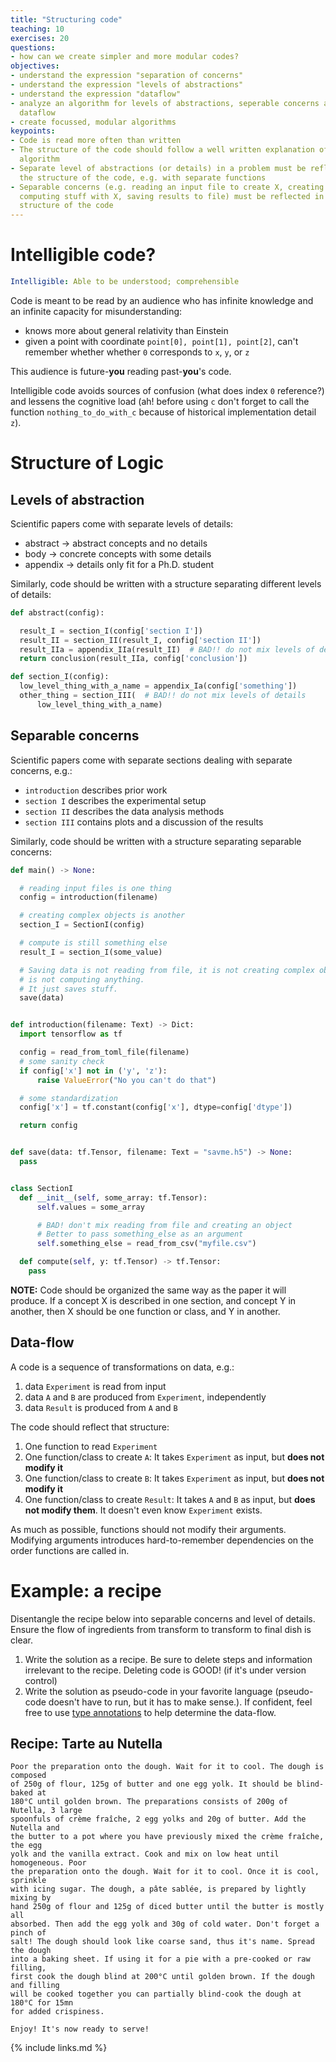 ```yaml
---
title: "Structuring code"
teaching: 10
exercises: 20
questions:
- how can we create simpler and more modular codes?
objectives:
- understand the expression "separation of concerns"
- understand the expression "levels of abstractions"
- understand the expression "dataflow"
- analyze an algorithm for levels of abstractions, seperable concerns and
  dataflow
- create focussed, modular algorithms
keypoints:
- Code is read more often than written
- The structure of the code should follow a well written explanation of it's
  algorithm
- Separate level of abstractions (or details) in a problem must be reflected in
  the structure of the code, e.g. with separate functions
- Separable concerns (e.g. reading an input file to create X, creating X,
  computing stuff with X, saving results to file) must be reflected in the
  structure of the code
---
```


# Intelligible code?

```yaml
Intelligible: Able to be understood; comprehensible
```

Code is meant to be read by an audience who has infinite knowledge and an
infinite capacity for misunderstanding:

- knows more about general relativity than Einstein
- given a point with coordinate `point[0], point[1], point[2]`, can't remember
  whether whether `0` corresponds to `x`, `y`, or `z`

This audience is future-**you** reading past-**you**'s code.

Intelligible code avoids sources of confusion (what does index `0` reference?)
and lessens the cognitive load (ah! before using `c` don't forget to call the
function `nothing_to_do_with_c` because of historical implementation detail
`z`).

# Structure of Logic

## Levels of abstraction

Scientific papers come with separate levels of details:

- abstract -> abstract concepts and no details
- body -> concrete concepts with some details
- appendix -> details only fit for a Ph.D. student

Similarly, code should be written with a structure separating different
levels of details:

```python
def abstract(config):

  result_I = section_I(config['section I'])
  result_II = section_II(result_I, config['section II'])
  result_IIa = appendix_IIa(result_II)  # BAD!! do not mix levels of details
  return conclusion(result_IIa, config['conclusion'])

def section_I(config):
  low_level_thing_with_a_name = appendix_Ia(config['something'])
  other_thing = section_III(  # BAD!! do not mix levels of details
      low_level_thing_with_a_name)
```

## Separable concerns

Scientific papers come with separate sections dealing with separate concerns,
e.g.:

- `introduction` describes prior work
- `section I` describes the experimental setup
- `section II` describes the data analysis methods
- `section III` contains plots and a discussion  of the results

Similarly, code should be written with a structure separating separable
concerns:

```python
def main() -> None:

  # reading input files is one thing
  config = introduction(filename)

  # creating complex objects is another
  section_I = SectionI(config)

  # compute is still something else
  result_I = section_I(some_value)

  # Saving data is not reading from file, it is not creating complex objects, it
  # is not computing anything.
  # It just saves stuff.
  save(data)


def introduction(filename: Text) -> Dict:
  import tensorflow as tf

  config = read_from_toml_file(filename)
  # some sanity check
  if config['x'] not in ('y', 'z'):
      raise ValueError("No you can't do that")

  # some standardization
  config['x'] = tf.constant(config['x'], dtype=config['dtype'])

  return config


def save(data: tf.Tensor, filename: Text = "savme.h5") -> None:
  pass


class SectionI
  def __init__(self, some_array: tf.Tensor):
      self.values = some_array

      # BAD! don't mix reading from file and creating an object
      # Better to pass something_else as an argument
      self.something_else = read_from_csv("myfile.csv")

  def compute(self, y: tf.Tensor) -> tf.Tensor:
    pass
```


**NOTE:** Code should be organized the same way as the paper it will produce. If
a concept X is described in one section, and concept Y in another, then X
should be one function or class, and Y in another.


## Data-flow

A code is a sequence of transformations on data, e.g.:

1. data `Experiment` is read from input
1. data `A` and `B` are produced from `Experiment`, independently
1. data `Result` is produced from `A` and `B`

The code should reflect that structure:

1. One function to read `Experiment`
1. One function/class to create `A`: It takes `Experiment` as input, but **does
   not modify it**
1. One function/class to create `B`: It takes `Experiment` as input, but **does
   not modify it**
1. One function/class to create `Result`: It takes `A` and `B` as input, but
   **does not modify them**. It doesn't even know `Experiment` exists.


As much as possible, functions should not modify their arguments. Modifying
arguments introduces hard-to-remember dependencies on the order functions are
called in.


# Example: a recipe

Disentangle the recipe below into separable concerns and level of details.
Ensure the flow of ingredients from transform to transform to final dish is
clear.

1. Write the solution as a recipe. Be sure to delete steps and information
  irrelevant to the recipe. Deleting code is GOOD! (if it's under version
  control)
1. Write the solution as pseudo-code in your favorite language (pseudo-code
doesn't have to run, but it has to make sense.). If confident, feel free to use
[type annotations](https://docs.python.org/3/library/typing.html) to help
determine the data-flow.

## Recipe: Tarte au Nutella

```
Poor the preparation onto the dough. Wait for it to cool. The dough is composed
of 250g of flour, 125g of butter and one egg yolk. It should be blind-baked at
180°C until golden brown. The preparations consists of 200g of Nutella, 3 large
spoonfuls of crème fraîche, 2 egg yolks and 20g of butter. Add the Nutella and
the butter to a pot where you have previously mixed the crème fraîche, the egg
yolk and the vanilla extract. Cook and mix on low heat until homogeneous. Poor
the preparation onto the dough. Wait for it to cool. Once it is cool, sprinkle
with icing sugar. The dough, a pâte sablée, is prepared by lightly mixing by
hand 250g of flour and 125g of diced butter until the butter is mostly all
absorbed. Then add the egg yolk and 30g of cold water. Don't forget a pinch of
salt! The dough should look like coarse sand, thus it's name. Spread the dough
into a baking sheet. If using it for a pie with a pre-cooked or raw filling,
first cook the dough blind at 200°C until golden brown. If the dough and filling
will be cooked together you can partially blind-cook the dough at 180°C for 15mn
for added crispiness.

Enjoy! It's now ready to serve!
```


{% include links.md %}
